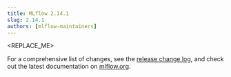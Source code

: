 ```yaml
---
title: MLflow 2.14.1
slug: 2.14.1
authors: [mlflow-maintainers]
---
```


<REPLACE_ME>

For a comprehensive list of changes, see the [release change log](https://github.com/mlflow/mlflow/releases/tag/v2.14.1), and check out the latest documentation on [mlflow.org](http://mlflow.org/).
